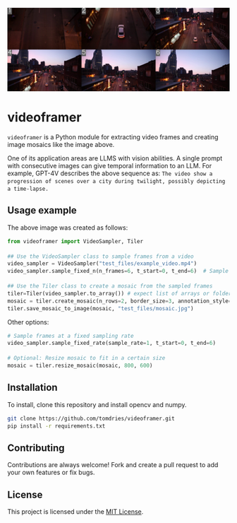 ![alt text](test_files/mosaic.jpg "Mosaic")

# videoframer

`videoframer` is a Python module for extracting video frames and creating image mosaics like the image above.

One of its application areas are LLMS with vision abilities. A single prompt with consecutive images can give temporal information to an LLM. For example, GPT-4V describes the above sequence as: `The video show a progression of scenes over a city during twilight, possibly depicting a time-lapse.`

## Usage example

The above image was created as follows:

```python
from videoframer import VideoSampler, Tiler

## Use the VideoSampler class to sample frames from a video
video_sampler = VideoSampler("test_files/example_video.mp4")
video_sampler.sample_fixed_n(n_frames=6, t_start=0, t_end=6)  # Sample fixed amount of 

## Use the Tiler class to create a mosaic from the sampled frames
tiler=Tiler(video_sampler.to_array()) # expect list of arrays or folder (set from_folder=True)
mosaic = tiler.create_mosaic(n_rows=2, border_size=3, annotation_style='number', annotation_position='topleft')
tiler.save_mosaic_to_image(mosaic, "test_files/mosaic.jpg")
```

Other options:

```python   
# Sample frames at a fixed sampling rate
video_sampler.sample_fixed_rate(sample_rate=1, t_start=0, t_end=6) 

# Optional: Resize mosaic to fit in a certain size
mosaic = tiler.resize_mosaic(mosaic, 800, 600) 
```

## Installation
To install, clone this repository and install opencv and numpy.
   ```bash
   git clone https://github.com/tomdries/videoframer.git
   pip install -r requirements.txt
   ```



## Contributing

Contributions are always welcome! Fork and create a pull request to add your own features or fix bugs.

## License

This project is licensed under the [MIT License](LICENSE).
